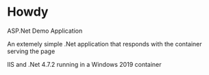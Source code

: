 # Howdy
ASP.Net Demo Application

An extemely simple .Net application that
responds with the container serving the page

IIS and .Net 4.7.2 running in a Windows 2019 container
